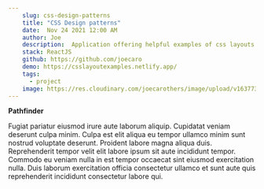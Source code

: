 ```yaml
---
    slug: css-design-patterns
    title: "CSS Design patterns"
    date:  Nov 24 2021 12:00 AM
    author: Joe
    description:  Application offering helpful examples of css layouts.
    stack: ReactJS
    github: https://github.com/joecaro
    demo: https://csslayoutexamples.netlify.app/
    tags:
      - project 
    image: https://res.cloudinary.com/joecarothers/image/upload/v1637734940/misc/Screenshot_2021-11-24_012200_emz6vf.png
---
```


**Pathfinder**

Fugiat pariatur eiusmod irure aute laborum aliquip. Cupidatat veniam deserunt culpa minim. Culpa est elit aliqua eu tempor ullamco minim sunt nostrud voluptate deserunt. Proident labore magna aliqua duis. Reprehenderit tempor velit elit labore ipsum sit aute incididunt tempor. Commodo eu veniam nulla in est tempor occaecat sint eiusmod exercitation nulla. Duis laborum exercitation officia consectetur ullamco et sunt aute quis reprehenderit incididunt consectetur labore qui.
